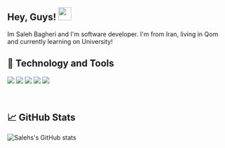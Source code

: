 <h2>Hey, Guys! <img src="https://raw.githubusercontent.com/MartinHeinz/MartinHeinz/master/wave.gif" width="30px"></h2>
Im Saleh Bagheri and I'm software developer. I'm from Iran, living in Qom and currently learning on University! 

<br>
<h2>🔧 Technology and Tools</h2>

![](https://img.shields.io/badge/OS-Windows10-informational?style=flat&logo=Windows&logoColor=white&color=2bbc8a)
![](https://img.shields.io/badge/Editor-VisualStudio-informational?style=flat&logo=VisualStudio&logoColor=white&color=2bbc8a)
![](https://img.shields.io/badge/Code-Python-informational?style=flat&logo=Python&logoColor=white&color=2bbc8a)
![](https://img.shields.io/badge/Code-CSharp-informational?style=flat&logo=CSharp&logoColor=white&color=2bbc8a)
![](https://img.shields.io/badge/GameEngine-Unity-informational?style=flat&logo=Unity&logoColor=white&color=2bbc8a)

<br>
<h2>📈 GitHub Stats</h2>
  
![Salehs's GitHub stats](https://github-readme-stats.vercel.app/api?username=salehb02&theme=dark&show_icons=true)
